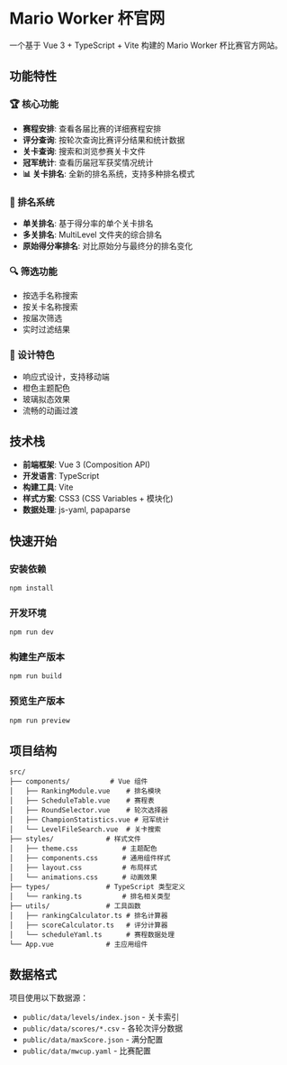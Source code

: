 # Mario Worker 杯官网

一个基于 Vue 3 + TypeScript + Vite 构建的 Mario Worker 杯比赛官方网站。

## 功能特性

### 🏆 核心功能
- **赛程安排**: 查看各届比赛的详细赛程安排
- **评分查询**: 按轮次查询比赛评分结果和统计数据
- **关卡查询**: 搜索和浏览参赛关卡文件
- **冠军统计**: 查看历届冠军获奖情况统计
- **📊 关卡排名**: 全新的排名系统，支持多种排名模式

### 🎯 排名系统
- **单关排名**: 基于得分率的单个关卡排名
- **多关排名**: MultiLevel 文件夹的综合排名
- **原始得分率排名**: 对比原始分与最终分的排名变化

### 🔍 筛选功能
- 按选手名称搜索
- 按关卡名称搜索
- 按届次筛选
- 实时过滤结果

### 🎨 设计特色
- 响应式设计，支持移动端
- 橙色主题配色
- 玻璃拟态效果
- 流畅的动画过渡

## 技术栈

- **前端框架**: Vue 3 (Composition API)
- **开发语言**: TypeScript
- **构建工具**: Vite
- **样式方案**: CSS3 (CSS Variables + 模块化)
- **数据处理**: js-yaml, papaparse

## 快速开始

### 安装依赖
```bash
npm install
```

### 开发环境
```bash
npm run dev
```

### 构建生产版本
```bash
npm run build
```

### 预览生产版本
```bash
npm run preview
```

## 项目结构

```
src/
├── components/          # Vue 组件
│   ├── RankingModule.vue    # 排名模块
│   ├── ScheduleTable.vue    # 赛程表
│   ├── RoundSelector.vue    # 轮次选择器
│   ├── ChampionStatistics.vue # 冠军统计
│   └── LevelFileSearch.vue  # 关卡搜索
├── styles/             # 样式文件
│   ├── theme.css           # 主题配色
│   ├── components.css      # 通用组件样式
│   ├── layout.css          # 布局样式
│   └── animations.css      # 动画效果
├── types/              # TypeScript 类型定义
│   └── ranking.ts          # 排名相关类型
├── utils/              # 工具函数
│   ├── rankingCalculator.ts # 排名计算器
│   ├── scoreCalculator.ts   # 评分计算器
│   └── scheduleYaml.ts      # 赛程数据处理
└── App.vue             # 主应用组件
```

## 数据格式

项目使用以下数据源：
- `public/data/levels/index.json` - 关卡索引
- `public/data/scores/*.csv` - 各轮次评分数据
- `public/data/maxScore.json` - 满分配置
- `public/data/mwcup.yaml` - 比赛配置
